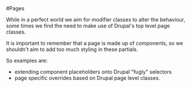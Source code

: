 #Pages

While in a perfect world we aim for modifier classes to alter the behaviour, some
times we find the need to make use of Drupal's top level page classes.

It is important to remember that a page is made up of components, so we shouldn't
aim to add too much styling in these partials.

So examples are:

- extending component placeholders onto Drupal "fugly" selectors
- page specific overrides based on Drupal page level classes.
  